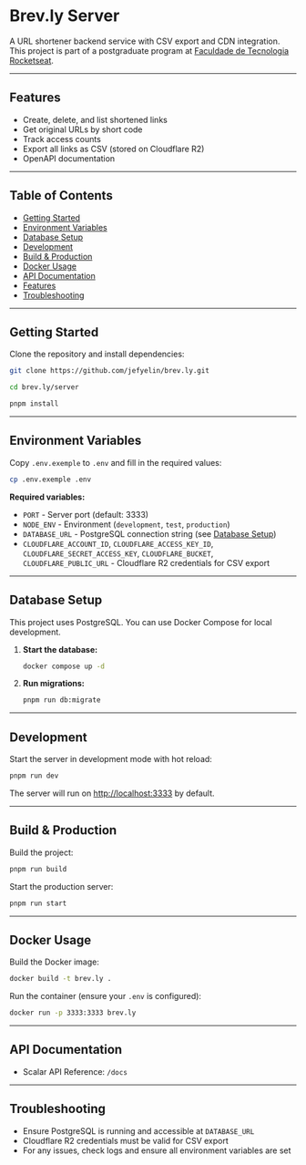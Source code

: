 # Brev.ly Server

A URL shortener backend service with CSV export and CDN integration. This project is part of a postgraduate program at [Faculdade de Tecnologia Rocketseat](https://www.rocketseat.com.br/).

---

## Features

- Create, delete, and list shortened links
- Get original URLs by short code
- Track access counts
- Export all links as CSV (stored on Cloudflare R2)
- OpenAPI documentation

---

## Table of Contents

- [Getting Started](#getting-started)
- [Environment Variables](#environment-variables)
- [Database Setup](#database-setup)
- [Development](#development)
- [Build & Production](#build--production)
- [Docker Usage](#docker-usage)
- [API Documentation](#api-documentation)
- [Features](#features)
- [Troubleshooting](#troubleshooting)

---

## Getting Started

Clone the repository and install dependencies:

```bash
git clone https://github.com/jefyelin/brev.ly.git

cd brev.ly/server

pnpm install
```

---

## Environment Variables

Copy `.env.exemple` to `.env` and fill in the required values:

```bash
cp .env.exemple .env
```

**Required variables:**

- `PORT` - Server port (default: 3333)
- `NODE_ENV` - Environment (`development`, `test`, `production`)
- `DATABASE_URL` - PostgreSQL connection string (see [Database Setup](#database-setup))
- `CLOUDFLARE_ACCOUNT_ID`, `CLOUDFLARE_ACCESS_KEY_ID`, `CLOUDFLARE_SECRET_ACCESS_KEY`, `CLOUDFLARE_BUCKET`, `CLOUDFLARE_PUBLIC_URL` - Cloudflare R2 credentials for CSV export

---

## Database Setup

This project uses PostgreSQL. You can use Docker Compose for local development.

1. **Start the database:**

    ```bash
    docker compose up -d
    ```

2. **Run migrations:**

    ```bash
    pnpm run db:migrate
    ```

---

## Development

Start the server in development mode with hot reload:

```bash
pnpm run dev
```

The server will run on [http://localhost:3333](http://localhost:3333) by default.

---

## Build & Production

Build the project:

```bash
pnpm run build
```

Start the production server:

```bash
pnpm run start
```

---

## Docker Usage

Build the Docker image:

```bash
docker build -t brev.ly .
```

Run the container (ensure your `.env` is configured):

```bash
docker run -p 3333:3333 brev.ly
```

---

## API Documentation

- Scalar API Reference: `/docs`

---

## Troubleshooting

- Ensure PostgreSQL is running and accessible at `DATABASE_URL`
- Cloudflare R2 credentials must be valid for CSV export
- For any issues, check logs and ensure all environment variables are set
